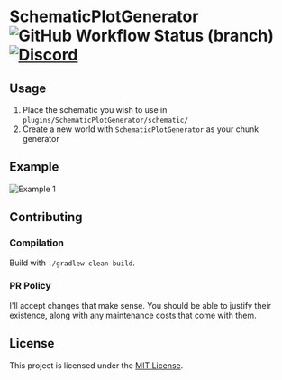 # SchematicPlotGenerator ![GitHub Workflow Status (branch)](https://img.shields.io/github/actions/workflow/status/Trichtern/SchematicPlotGenerator/build.yml?branch=master) [![Discord](https://img.shields.io/discord/419460301403193344.svg?label=&logo=discord&logoColor=ffffff&color=7389D8&labelColor=6A7EC2)](https://discord.com/rduPF3yk62)

## Usage

1. Place the schematic you wish to use in `plugins/SchematicPlotGenerator/schematic/`
2. Create a new world with `SchematicPlotGenerator` as your chunk generator

## Example

![Example 1](.github/images/example1.png)

## Contributing

### Compilation

Build with `./gradlew clean build`.

### PR Policy

I'll accept changes that make sense. You should be able to justify their existence, along with any maintenance costs
that come with them.

## License

This project is licensed under the [MIT License](LICENSE).
